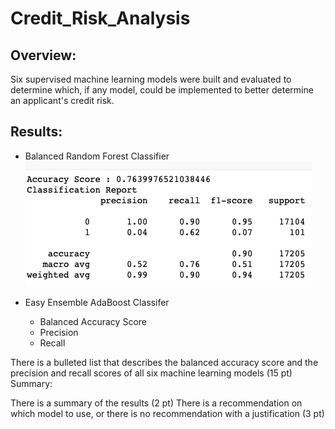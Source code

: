 # Credit_Risk_Analysis

## Overview: 
Six supervised machine learning models were built and evaluated to determine which, if any model, could be implemented to better determine an applicant's credit risk. 

## Results:

* Balanced Random Forest Classifier
![BRFC.PNG](https://github.com/worksm/Credit_Risk_Analysis/blob/c4d10834c7c38c8ebbd8c70c776583caeb3f06fa/BRFC.png)

* Easy Ensemble AdaBoost Classifer
   * Balanced Accuracy Score
   * Precision 
   * Recall


There is a bulleted list that describes the balanced accuracy score and the precision and recall scores of all six machine learning models (15 pt)
Summary:

There is a summary of the results (2 pt)
There is a recommendation on which model to use, or there is no recommendation with a justification (3 pt)
